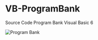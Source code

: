 # VB-ProgramBank
Source Code Program Bank Visual Basic 6

![Program Bank](https://github.com/novri3h/php-e-kasir/assets/25641359/7f70df8b-a8cb-4ecf-aa2b-f59590287799)
